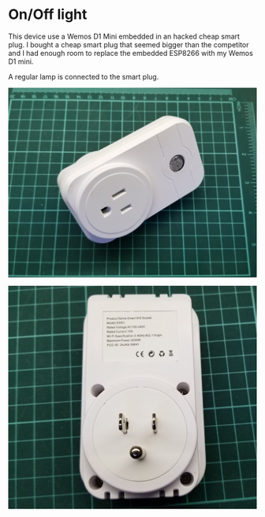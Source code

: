 # On/Off light

This device use a Wemos D1 Mini embedded in an hacked cheap smart plug. 
I bought a cheap smart plug that seemed bigger than the competitor and I had enough room to replace the embedded ESP8266 with my Wemos D1 mini.

A regular lamp is connected to the smart plug.

![OnOff light image 1](https://github.com/plapointe6/CustomHADevicesCollection/blob/master/onoff_light/media/onoff_light_1.jpg)


![OnOff light image 2](https://github.com/plapointe6/CustomHADevicesCollection/blob/master/onoff_light/media/onoff_light_2.jpg)
